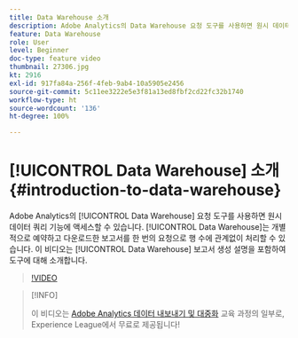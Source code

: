 ```yaml
---
title: Data Warehouse 소개
description: Adobe Analytics의 Data Warehouse 요청 도구를 사용하면 원시 데이터 쿼리 기능에 액세스할 수 있습니다. Data Warehouse는 개별적으로 예약하고 다운로드한 보고서를 한 번의 요청으로 행 수에 관계없이 처리할 수 있습니다. 이 비디오는 Data Warehouse 보고서 생성 설명을 포함하여 도구에 대해 소개합니다.
feature: Data Warehouse
role: User
level: Beginner
doc-type: feature video
thumbnail: 27306.jpg
kt: 2916
exl-id: 917fa84a-256f-4feb-9ab4-10a5905e2456
source-git-commit: 5c11ee3222e5e3f81a13ed8fbf2cd22fc32b1740
workflow-type: ht
source-wordcount: '136'
ht-degree: 100%

---
```


# [!UICONTROL Data Warehouse] 소개 {#introduction-to-data-warehouse}

Adobe Analytics의 [!UICONTROL Data Warehouse] 요청 도구를 사용하면 원시 데이터 쿼리 기능에 액세스할 수 있습니다. [!UICONTROL Data Warehouse]는 개별적으로 예약하고 다운로드한 보고서를 한 번의 요청으로 행 수에 관계없이 처리할 수 있습니다. 이 비디오는 [!UICONTROL Data Warehouse] 보고서 생성 설명을 포함하여 도구에 대해 소개합니다.

>[!VIDEO](https://video.tv.adobe.com/v/27306/?quality=12)

>[!INFO]
>
> 이 비디오는 [Adobe Analytics 데이터 내보내기 및 대중화](https://experienceleague.adobe.com/?recommended=Analytics-A-1-2022.1.democratizing) 교육 과정의 일부로, Experience League에서 무료로 제공됩니다!